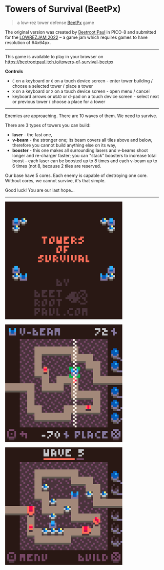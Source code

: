 # Towers of Survival (BeetPx)

> a low-rez tower defense [BeetPx](https://github.com/beetrootpaul/beetpx) game

The original version was created by [Beetroot Paul](https://beetrootpaul.com) in
PICO-8 and submitted for the
[LOWREZJAM 2022](https://itch.io/jam/lowrezjam-2022) – a game jam which requires
games to have resolution of 64x64px.

---

This game is available to play in your browser on
https://beetrootpaul.itch.io/towers-of-survival-beetpx

**Controls**

- `C` on a keyboard or `O` on a touch device screen - enter tower building /
  choose a selected tower / place a tower
- `X` on a keyboard or `X` on a touch device screen - open menu / cancel
- keyboard arrows or `WSAD` or d-pad on a touch device screen - select next or
  previous tower / choose a place for a tower

---

Enemies are approaching. There are 10 waves of them. We need to survive.

There are 3 types of towers you can build:

- **laser** - the fast one,
- **v-beam** - the stronger one; its beam covers all tiles above and below,
  therefore you cannot build anything else on its way,
- **booster** - this one makes all surrounding lasers and v-beams shoot longer
  and re-charger faster; you can "stack" boosters to increase total boost – each
  laser can be boosted up to 8 times and each v-beam up to 6 times (not 8,
  because 2 tiles are reserved.

Our base have 5 cores. Each enemy is capable of destroying one core. Without
cores, we cannot survive, it's that simple.

Good luck! You are our last hope…

---

![](./screenshots/2022-08-12_title.png)

![](./screenshots/2022-08-12_placement.png)

![](./screenshots/2022-08-12_wave.png)
